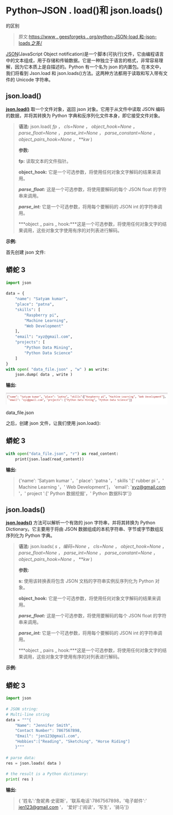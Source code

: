 # Python–JSON . load()和 json.loads()

的区别

> 原文:[https://www . geesforgeks . org/python-JSON-load 和-json-loads 之差/](https://www.geeksforgeeks.org/python-difference-between-json-load-and-json-loads/)

[JSON](https://www.geeksforgeeks.org/javascript-json/)(JavaScript Object notification)是一个脚本(可执行)文件，它由编程语言中的文本组成，用于存储和传输数据。它是一种独立于语言的格式，非常容易理解，因为它本质上是自描述的。Python 有一个名为 json 的内置包。在本文中，我们将看到 Json.load 和 json.loads()方法。这两种方法都用于读取和写入带有文件的 Unicode 字符串。

## json.load()

[**json.load()**](https://www.geeksforgeeks.org/json-load-in-python/) 取一个文件对象，返回 json 对象。它用于从文件中读取 JSON 编码的数据，并将其转换为 Python 字典和反序列化文件本身，即它接受文件对象。

> **语法:** json.load( *fp* ， *cls=None* ， *object_hook=None* ， *parse_float=None* ， *parse_int=None* ， *parse_constant=None* ， *object_pairs_hook=None* ， ***kw* )
> 
> **参数:**
> 
> **fp:** 读取文本的文件指针。
> 
> **object_hook:** 它是一个可选参数，将使用任何对象文字解码的结果来调用。
> 
> ***parse_float:*** 这是一个可选参数，将使用要解码的每个 JSON float 的字符串来调用。
> 
> ***parse_int:*** 它是一个可选参数，将用每个要解码的 JSON int 的字符串调用。
> 
> ***object _ pairs _ hook:***这是一个可选参数，将使用任何对象文字的结果调用，这些对象文字使用有序的对列表进行解码。

**示例:**

首先创建 json 文件:

## 蟒蛇 3

```py
import json

data = {
    "name": "Satyam kumar",
    "place": "patna",
    "skills": [
        "Raspberry pi",
        "Machine Learning",
        "Web Development"
    ],
    "email": "xyz@gmail.com",
    "projects": [
        "Python Data Mining",
        "Python Data Science"
    ]
}
with open( "data_file.json" , "w" ) as write:
    json.dump( data , write )
```

**输出:**

![](img/e5c1837e68b09d0a24b0fa60b607d333.png)

data_file.json

之后，创建 json 文件，让我们使用 json.load():

## 蟒蛇 3

```py
with open("data_file.json", "r") as read_content:
    print(json.load(read_content))
```

**输出:**

> {'name': 'Satyam kumar '，' place': 'patna '，' skills ':[' rubber pi '，' Machine Learning '，' Web Development']，
> 'email': 'xyz@gmail.com '，' project ':[' Python 数据挖掘'，' Python 数据科学']}

## json.loads()

[**json.loads()**](https://www.geeksforgeeks.org/json-loads-in-python/) 方法可以解析一个有效的 json 字符串，并将其转换为 Python Dictionary。它主要用于将由 JSON 数据组成的本机字符串、字节或字节数组反序列化为 Python 字典。

> **语法:** json.loads( *s* ，*编码=None* ， *cls=None* ， *object_hook=None* ， *parse_float=None* ， *parse_int=None* ， *parse_constant=None* ， *object_pairs_hook=None* ， ***kw* )
> 
> **参数:**
> 
> **s:** 使用该转换表将包含 JSON 文档的字符串实例反序列化为 Python 对象。
> 
> **object_hook:** 它是一个可选参数，将使用任何对象文字解码的结果来调用。
> 
> ***parse_float:*** 这是一个可选参数，将使用要解码的每个 JSON float 的字符串来调用。
> 
> ***parse_int:*** 它是一个可选参数，将用每个要解码的 JSON int 的字符串调用。
> 
> ***object _ pairs _ hook:***这是一个可选参数，将使用任何对象文字的结果调用，这些对象文字使用有序的对列表进行解码。

**示例:**

## 蟒蛇 3

```py
import json 

# JSON string: 
# Multi-line string 
data = """{ 
    "Name": "Jennifer Smith", 
    "Contact Number": 7867567898, 
    "Email": "jen123@gmail.com", 
    "Hobbies":["Reading", "Sketching", "Horse Riding"] 
    }"""

# parse data: 
res = json.loads( data ) 

# the result is a Python dictionary: 
print( res )
```

**输出:**

> { '姓名':'詹妮弗·史密斯'，'联系电话':7867567898，'电子邮件':' jen123@gmail.com '，
> '爱好':['阅读'，'写生'，'骑马']}